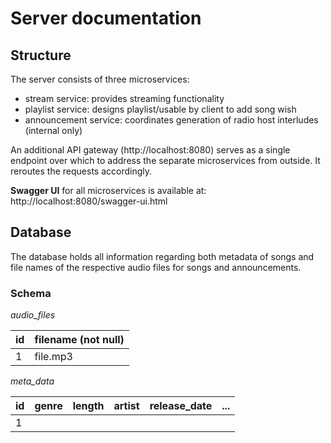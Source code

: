 # Server documentation

## Structure

The server consists of three microservices:
- stream service: provides streaming functionality
- playlist service: designs playlist/usable by client to add song wish
- announcement service: coordinates generation of radio host interludes (internal only)

An additional API gateway (http://localhost:8080) serves as a single endpoint over which to address the separate microservices from outside.
It reroutes the requests accordingly.

**Swagger UI** for all microservices is available at: http://localhost:8080/swagger-ui.html

## Database

The database holds all information regarding both metadata of songs and file names of the respective audio files for songs and announcements.

### Schema

_audio_files_

| id | filename (not null) |
|----|---------------------|
| 1  | file.mp3            |

_meta_data_

| id  | genre | length | artist | release_date | ... |
|-----|-------|--------|--------|--------------|-----|
| 1   |       |        |        |              |     |
